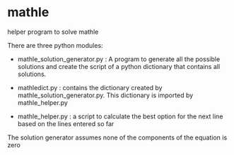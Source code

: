 # mathle


helper program to solve mathle

There are three python modules:

- mathle_solution_generator.py : A program to generate all the possible solutions and create the script of a python dictionary that contains all solutions. 

- mathledict.py : contains the dictionary created by mathle_solution_generator.py. This dictionary is imported by mathle_helper.py

- mathle_helper.py : a script to calculate the best option for the next line based on the lines entered so far

The solution generator assumes none of the components of the equation is zero

   

